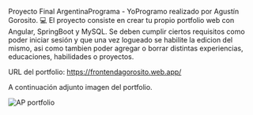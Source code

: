 Proyecto Final ArgentinaPrograma - YoProgramo realizado por Agustín Gorosito. 💻​
El proyecto consiste en crear tu propio portfolio web con Angular, SpringBoot y MySQL. Se deben cumplir ciertos requisitos como poder iniciar sesión y que una vez logueado se habilite la edicion del mismo, asi como tambien poder agregar o borrar distintas experiencias, educaciones, habilidades o proyectos.

URL del portfolio: https://frontendagorosito.web.app/

A continuación adjunto imagen del portfolio.

![AP portfolio](https://imagizer.imageshack.com/img922/3338/ZuzEOy.png)

